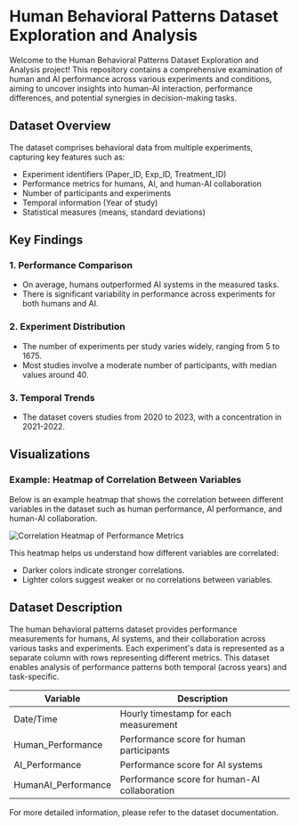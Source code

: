 # Human Behavioral Patterns Dataset Exploration and Analysis

Welcome to the Human Behavioral Patterns Dataset Exploration and Analysis project! This repository contains a comprehensive examination of human and AI performance across various experiments and conditions, aiming to uncover insights into human-AI interaction, performance differences, and potential synergies in decision-making tasks.

## Dataset Overview

The dataset comprises behavioral data from multiple experiments, capturing key features such as:

- Experiment identifiers (Paper_ID, Exp_ID, Treatment_ID)
- Performance metrics for humans, AI, and human-AI collaboration
- Number of participants and experiments
- Temporal information (Year of study)
- Statistical measures (means, standard deviations)

## Key Findings

### 1. Performance Comparison
- On average, humans outperformed AI systems in the measured tasks.
- There is significant variability in performance across experiments for both humans and AI.

### 2. Experiment Distribution
- The number of experiments per study varies widely, ranging from 5 to 1675.
- Most studies involve a moderate number of participants, with median values around 40.

### 3. Temporal Trends
- The dataset covers studies from 2020 to 2023, with a concentration in 2021-2022.

## Visualizations

### Example: Heatmap of Correlation Between Variables

Below is an example heatmap that shows the correlation between different variables in the dataset such as human performance, AI performance, and human-AI collaboration.

![Correlation Heatmap of Performance Metrics](https://pplx-res.cloudinary.com/image/upload/v1730955000/user_uploads/rmjzmwtmw/Jie-Ping-2024-11-07-Xia-Wu-12.47.04.jpg)

This heatmap helps us understand how different variables are correlated:
- Darker colors indicate stronger correlations.
- Lighter colors suggest weaker or no correlations between variables.

## Dataset Description

The human behavioral patterns dataset provides performance measurements for humans, AI systems, and their collaboration across various tasks and experiments. Each experiment's data is represented as a separate column with rows representing different metrics. This dataset enables analysis of performance patterns both temporal (across years) and task-specific.

| **Variable**        | **Description**                                  |
|---------------------|--------------------------------------------------|
| Date/Time           | Hourly timestamp for each measurement            |
| Human_Performance   | Performance score for human participants         |
| AI_Performance      | Performance score for AI systems                 |
| HumanAI_Performance | Performance score for human-AI collaboration     |

For more detailed information, please refer to the dataset documentation.
